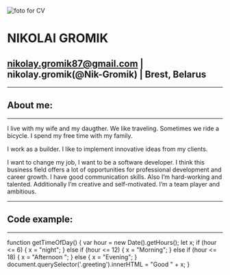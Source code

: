 
![foto for CV](https://user-images.githubusercontent.com/117682495/224129161-24498157-fe1f-4ad1-bd12-676f643c78df.jpg)
# **NIKOLAI GROMIK**
##       nikolay.gromik87@gmail.com      |      nikolay.gromik(@Nik-Gromik)   |      Brest, Belarus
____________________________________________________________________________________________________________________
## About me:
--------------------------------------------------------------------------------------------------------------------
  <p> I live with my wife and my daugther. We like traveling. Sometimes we ride a bicycle. I spend my free time with my family. </p>
  <p> I work as a builder. I like to implement innovative ideas from my clients. </p>
  <p> I want to change my job, I want to be a software developer. I think this  business field offers a lot of opportunities for professional development and career growth. I have  good communication skills. Also I’m hard-working and talented. Additionally I’m creative and self-motivated.  I’m a team player and ambitious.</p>
  
  ____________________________________________________________________________________________________________________
## Сode example: 
----------------------------------------------------------------------------------------------------------------------
function getTimeOfDay() {
    var hour = new Date().getHours();
    let x;
    if (hour <= 6) {
        x = "night";
    } else if (hour <= 12) {
        x = "Morning";
    } else if (hour <= 18) {
        x = "Afternoon ";
    } else {
        x = "Evening";
    }
    document.querySelector('.greeting').innerHTML = "Good " + x;
}


